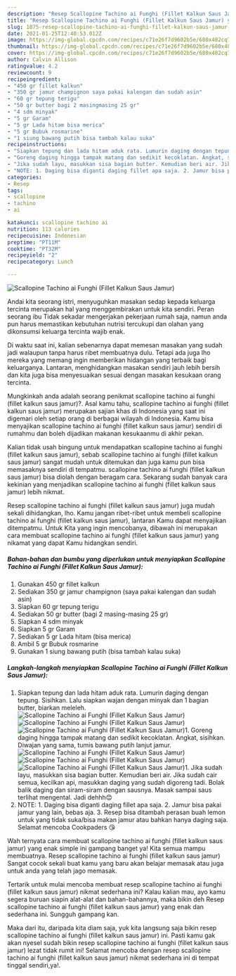 ```yaml
---
description: "Resep Scallopine Tachino ai Funghi (Fillet Kalkun Saus Jamur) yang nikmat Untuk Jualan"
title: "Resep Scallopine Tachino ai Funghi (Fillet Kalkun Saus Jamur) yang nikmat Untuk Jualan"
slug: 1075-resep-scallopine-tachino-ai-funghi-fillet-kalkun-saus-jamur-yang-nikmat-untuk-jualan
date: 2021-01-25T12:40:53.012Z
image: https://img-global.cpcdn.com/recipes/c71e26f7d9602b5e/680x482cq70/scallopine-tachino-ai-funghi-fillet-kalkun-saus-jamur-foto-resep-utama.jpg
thumbnail: https://img-global.cpcdn.com/recipes/c71e26f7d9602b5e/680x482cq70/scallopine-tachino-ai-funghi-fillet-kalkun-saus-jamur-foto-resep-utama.jpg
cover: https://img-global.cpcdn.com/recipes/c71e26f7d9602b5e/680x482cq70/scallopine-tachino-ai-funghi-fillet-kalkun-saus-jamur-foto-resep-utama.jpg
author: Calvin Allison
ratingvalue: 4.2
reviewcount: 9
recipeingredient:
- "450 gr fillet kalkun"
- "350 gr jamur champignon saya pakai kalengan dan sudah asin"
- "60 gr tepung terigu"
- "50 gr butter bagi 2 masingmasing 25 gr"
- "4 sdm minyak"
- "5 gr Garam"
- "5 gr Lada hitam bisa merica"
- "5 gr Bubuk rosmarine"
- "1 siung bawang putih bisa tambah kalau suka"
recipeinstructions:
- "Siapkan tepung dan lada hitam aduk rata. Lumurin daging dengan tepung. Sisihkan. Lalu siapkan wajan dengan minyak dan 1 bagian butter, biarkan meleleh."
- "Goreng daging hingga tampak matang dan sedikit kecoklatan. Angkat, sisihkan. Diwajan yang sama, tumis bawang putih lanjut jamur."
- "Jika sudah layu, masukkan sisa bagian butter. Kemudian beri air. Jika sudah cair semua, kecilkan api, masukkan daging yang sudah digoreng tadi. Bolak balik daging dan siram-siram dengan sausnya. Masak sampai saus terlihat mengental. Jadi dehhh😊"
- "NOTE: 1. Daging bisa diganti daging fillet apa saja. 2. Jamur bisa pakai jamur yang lain, bebas aja. 3. Resep bisa ditambah perasan buah lemon untuk yang tidak suka/bisa makan jamur atau bahkan hanya daging saja. Selamat mencoba Cookpaders 😘"
categories:
- Resep
tags:
- scallopine
- tachino
- ai

katakunci: scallopine tachino ai 
nutrition: 113 calories
recipecuisine: Indonesian
preptime: "PT11M"
cooktime: "PT32M"
recipeyield: "2"
recipecategory: Lunch

---
```



![Scallopine Tachino ai Funghi (Fillet Kalkun Saus Jamur)](https://img-global.cpcdn.com/recipes/c71e26f7d9602b5e/680x482cq70/scallopine-tachino-ai-funghi-fillet-kalkun-saus-jamur-foto-resep-utama.jpg)

Andai kita seorang istri, menyuguhkan masakan sedap kepada keluarga tercinta merupakan hal yang menggembirakan untuk kita sendiri. Peran seorang ibu Tidak sekadar mengerjakan pekerjaan rumah saja, namun anda pun harus memastikan kebutuhan nutrisi tercukupi dan olahan yang dikonsumsi keluarga tercinta wajib enak.

Di waktu  saat ini, kalian sebenarnya dapat memesan masakan yang sudah jadi walaupun tanpa harus ribet membuatnya dulu. Tetapi ada juga lho mereka yang memang ingin memberikan hidangan yang terbaik bagi keluarganya. Lantaran, menghidangkan masakan sendiri jauh lebih bersih dan kita juga bisa menyesuaikan sesuai dengan masakan kesukaan orang tercinta. 



Mungkinkah anda adalah seorang penikmat scallopine tachino ai funghi (fillet kalkun saus jamur)?. Asal kamu tahu, scallopine tachino ai funghi (fillet kalkun saus jamur) merupakan sajian khas di Indonesia yang saat ini digemari oleh setiap orang di berbagai wilayah di Indonesia. Kamu bisa menyajikan scallopine tachino ai funghi (fillet kalkun saus jamur) sendiri di rumahmu dan boleh dijadikan makanan kesukaanmu di akhir pekan.

Kalian tidak usah bingung untuk mendapatkan scallopine tachino ai funghi (fillet kalkun saus jamur), sebab scallopine tachino ai funghi (fillet kalkun saus jamur) sangat mudah untuk ditemukan dan juga kamu pun bisa memasaknya sendiri di tempatmu. scallopine tachino ai funghi (fillet kalkun saus jamur) bisa diolah dengan beragam cara. Sekarang sudah banyak cara kekinian yang menjadikan scallopine tachino ai funghi (fillet kalkun saus jamur) lebih nikmat.

Resep scallopine tachino ai funghi (fillet kalkun saus jamur) juga mudah sekali dihidangkan, lho. Kamu jangan ribet-ribet untuk membeli scallopine tachino ai funghi (fillet kalkun saus jamur), lantaran Kamu dapat menyajikan ditempatmu. Untuk Kita yang ingin mencobanya, dibawah ini merupakan cara membuat scallopine tachino ai funghi (fillet kalkun saus jamur) yang nikamat yang dapat Kamu hidangkan sendiri.

<!--inarticleads1-->

##### Bahan-bahan dan bumbu yang diperlukan untuk menyiapkan Scallopine Tachino ai Funghi (Fillet Kalkun Saus Jamur):

1. Gunakan 450 gr fillet kalkun
1. Sediakan 350 gr jamur champignon (saya pakai kalengan dan sudah asin)
1. Siapkan 60 gr tepung terigu
1. Sediakan 50 gr butter (bagi 2 masing-masing 25 gr)
1. Siapkan 4 sdm minyak
1. Siapkan 5 gr Garam
1. Sediakan 5 gr Lada hitam (bisa merica)
1. Ambil 5 gr Bubuk rosmarine
1. Gunakan 1 siung bawang putih (bisa tambah kalau suka)




<!--inarticleads2-->

##### Langkah-langkah menyiapkan Scallopine Tachino ai Funghi (Fillet Kalkun Saus Jamur):

1. Siapkan tepung dan lada hitam aduk rata. Lumurin daging dengan tepung. Sisihkan. Lalu siapkan wajan dengan minyak dan 1 bagian butter, biarkan meleleh.
<img src="https://img-global.cpcdn.com/steps/4f339f0622b2e6f4/160x128cq70/scallopine-tachino-ai-funghi-fillet-kalkun-saus-jamur-langkah-memasak-1-foto.jpg" alt="Scallopine Tachino ai Funghi (Fillet Kalkun Saus Jamur)"><img src="https://img-global.cpcdn.com/steps/9b14b7cac4b1d629/160x128cq70/scallopine-tachino-ai-funghi-fillet-kalkun-saus-jamur-langkah-memasak-1-foto.jpg" alt="Scallopine Tachino ai Funghi (Fillet Kalkun Saus Jamur)"><img src="https://img-global.cpcdn.com/steps/9d394b4b576dbe1e/160x128cq70/scallopine-tachino-ai-funghi-fillet-kalkun-saus-jamur-langkah-memasak-1-foto.jpg" alt="Scallopine Tachino ai Funghi (Fillet Kalkun Saus Jamur)">1. Goreng daging hingga tampak matang dan sedikit kecoklatan. Angkat, sisihkan. Diwajan yang sama, tumis bawang putih lanjut jamur.
<img src="https://img-global.cpcdn.com/steps/b069806e00308e62/160x128cq70/scallopine-tachino-ai-funghi-fillet-kalkun-saus-jamur-langkah-memasak-2-foto.jpg" alt="Scallopine Tachino ai Funghi (Fillet Kalkun Saus Jamur)"><img src="https://img-global.cpcdn.com/steps/5022e5875a1fc807/160x128cq70/scallopine-tachino-ai-funghi-fillet-kalkun-saus-jamur-langkah-memasak-2-foto.jpg" alt="Scallopine Tachino ai Funghi (Fillet Kalkun Saus Jamur)"><img src="https://img-global.cpcdn.com/steps/88ad1adbcbd68028/160x128cq70/scallopine-tachino-ai-funghi-fillet-kalkun-saus-jamur-langkah-memasak-2-foto.jpg" alt="Scallopine Tachino ai Funghi (Fillet Kalkun Saus Jamur)">1. Jika sudah layu, masukkan sisa bagian butter. Kemudian beri air. Jika sudah cair semua, kecilkan api, masukkan daging yang sudah digoreng tadi. Bolak balik daging dan siram-siram dengan sausnya. Masak sampai saus terlihat mengental. Jadi dehhh😊
1. NOTE: 1. Daging bisa diganti daging fillet apa saja. 2. Jamur bisa pakai jamur yang lain, bebas aja. 3. Resep bisa ditambah perasan buah lemon untuk yang tidak suka/bisa makan jamur atau bahkan hanya daging saja. Selamat mencoba Cookpaders 😘




Wah ternyata cara membuat scallopine tachino ai funghi (fillet kalkun saus jamur) yang enak simple ini gampang banget ya! Kita semua mampu membuatnya. Resep scallopine tachino ai funghi (fillet kalkun saus jamur) Sangat cocok sekali buat kamu yang baru akan belajar memasak atau juga untuk anda yang telah jago memasak.

Tertarik untuk mulai mencoba membuat resep scallopine tachino ai funghi (fillet kalkun saus jamur) nikmat sederhana ini? Kalau kalian mau, ayo kamu segera buruan siapin alat-alat dan bahan-bahannya, maka bikin deh Resep scallopine tachino ai funghi (fillet kalkun saus jamur) yang enak dan sederhana ini. Sungguh gampang kan. 

Maka dari itu, daripada kita diam saja, yuk kita langsung saja bikin resep scallopine tachino ai funghi (fillet kalkun saus jamur) ini. Pasti kamu gak akan nyesel sudah bikin resep scallopine tachino ai funghi (fillet kalkun saus jamur) lezat tidak rumit ini! Selamat mencoba dengan resep scallopine tachino ai funghi (fillet kalkun saus jamur) nikmat sederhana ini di tempat tinggal sendiri,ya!.

